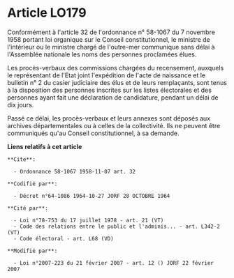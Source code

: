 # Article LO179

Conformément à l'article 32 de l'ordonnance n° 58-1067 du 7 novembre 1958 portant loi organique sur le Conseil
constitutionnel, le ministre de l'intérieur ou le ministre chargé de l'outre-mer communique sans délai à l'Assemblée
nationale les noms des personnes proclamées élues.

Les procès-verbaux des commissions chargées du recensement, auxquels le représentant de l'Etat joint l'expédition de l'acte
de naissance et le bulletin n° 2 du casier judiciaire des élus et de leurs remplaçants, sont tenus à la disposition des
personnes inscrites sur les listes électorales et des personnes ayant fait une déclaration de candidature, pendant un délai
de dix jours.

Passé ce délai, les procès-verbaux et leurs annexes sont déposés aux archives départementales ou à celles de la collectivité.
Ils ne peuvent être communiqués qu'au Conseil constitutionnel, à sa demande.

**Liens relatifs à cet article**

	**Cite**:

	  - Ordonnance 58-1067 1958-11-07 art. 32

	**Codifié par**:

	  - Décret n°64-1086 1964-10-27 JORF 28 OCTOBRE 1964

	**Cité par**:

	  - Loi n°78-753 du 17 juillet 1978 - art. 21 (VT)
	  - Code des relations entre le public et l'adminis... - art. L342-2 (VT)
	  - Code électoral - art. L68 (VD)

	**Modifié par**:

	  - Loi n°2007-223 du 21 février 2007 - art. 12 () JORF 22 février 2007

